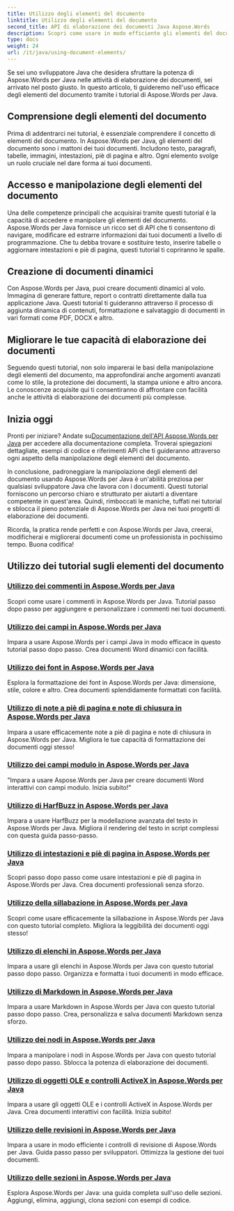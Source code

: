 ```yaml
---
title: Utilizzo degli elementi del documento
linktitle: Utilizzo degli elementi del documento
second_title: API di elaborazione dei documenti Java Aspose.Words
description: Scopri come usare in modo efficiente gli elementi del documento in Aspose.Words per Java con i nostri tutorial completi. Migliora le tue competenze di elaborazione dei documenti Java oggi stesso!
type: docs
weight: 24
url: /it/java/using-document-elements/
---
```


Se sei uno sviluppatore Java che desidera sfruttare la potenza di Aspose.Words per Java nelle attività di elaborazione dei documenti, sei arrivato nel posto giusto. In questo articolo, ti guideremo nell'uso efficace degli elementi del documento tramite i tutorial di Aspose.Words per Java.

## Comprensione degli elementi del documento

Prima di addentrarci nei tutorial, è essenziale comprendere il concetto di elementi del documento. In Aspose.Words per Java, gli elementi del documento sono i mattoni dei tuoi documenti. Includono testo, paragrafi, tabelle, immagini, intestazioni, piè di pagina e altro. Ogni elemento svolge un ruolo cruciale nel dare forma ai tuoi documenti.

## Accesso e manipolazione degli elementi del documento

Una delle competenze principali che acquisirai tramite questi tutorial è la capacità di accedere e manipolare gli elementi del documento. Aspose.Words per Java fornisce un ricco set di API che ti consentono di navigare, modificare ed estrarre informazioni dai tuoi documenti a livello di programmazione. Che tu debba trovare e sostituire testo, inserire tabelle o aggiornare intestazioni e piè di pagina, questi tutorial ti copriranno le spalle.

## Creazione di documenti dinamici

Con Aspose.Words per Java, puoi creare documenti dinamici al volo. Immagina di generare fatture, report o contratti direttamente dalla tua applicazione Java. Questi tutorial ti guideranno attraverso il processo di aggiunta dinamica di contenuti, formattazione e salvataggio di documenti in vari formati come PDF, DOCX e altro.

## Migliorare le tue capacità di elaborazione dei documenti

Seguendo questi tutorial, non solo imparerai le basi della manipolazione degli elementi del documento, ma approfondirai anche argomenti avanzati come lo stile, la protezione dei documenti, la stampa unione e altro ancora. Le conoscenze acquisite qui ti consentiranno di affrontare con facilità anche le attività di elaborazione dei documenti più complesse.

## Inizia oggi

 Pronti per iniziare? Andate su[Documentazione dell'API Aspose.Words per Java](https://reference.aspose.com/words/java/) per accedere alla documentazione completa. Troverai spiegazioni dettagliate, esempi di codice e riferimenti API che ti guideranno attraverso ogni aspetto della manipolazione degli elementi del documento.

In conclusione, padroneggiare la manipolazione degli elementi del documento usando Aspose.Words per Java è un'abilità preziosa per qualsiasi sviluppatore Java che lavora con i documenti. Questi tutorial forniscono un percorso chiaro e strutturato per aiutarti a diventare competente in quest'area. Quindi, rimboccati le maniche, tuffati nei tutorial e sblocca il pieno potenziale di Aspose.Words per Java nei tuoi progetti di elaborazione dei documenti.

Ricorda, la pratica rende perfetti e con Aspose.Words per Java, creerai, modificherai e migliorerai documenti come un professionista in pochissimo tempo. Buona codifica!

## Utilizzo dei tutorial sugli elementi del documento
### [Utilizzo dei commenti in Aspose.Words per Java](./using-comments/)
Scopri come usare i commenti in Aspose.Words per Java. Tutorial passo dopo passo per aggiungere e personalizzare i commenti nei tuoi documenti.
### [Utilizzo dei campi in Aspose.Words per Java](./using-fields/)
Impara a usare Aspose.Words per i campi Java in modo efficace in questo tutorial passo dopo passo. Crea documenti Word dinamici con facilità.
### [Utilizzo dei font in Aspose.Words per Java](./using-fonts/)
Esplora la formattazione dei font in Aspose.Words per Java: dimensione, stile, colore e altro. Crea documenti splendidamente formattati con facilità.
### [Utilizzo di note a piè di pagina e note di chiusura in Aspose.Words per Java](./using-footnotes-and-endnotes/)
Impara a usare efficacemente note a piè di pagina e note di chiusura in Aspose.Words per Java. Migliora le tue capacità di formattazione dei documenti oggi stesso!
### [Utilizzo dei campi modulo in Aspose.Words per Java](./using-form-fields/)
"Impara a usare Aspose.Words per Java per creare documenti Word interattivi con campi modulo. Inizia subito!"
### [Utilizzo di HarfBuzz in Aspose.Words per Java](./using-harfbuzz/)
Impara a usare HarfBuzz per la modellazione avanzata del testo in Aspose.Words per Java. Migliora il rendering del testo in script complessi con questa guida passo-passo.
### [Utilizzo di intestazioni e piè di pagina in Aspose.Words per Java](./using-headers-and-footers/)
Scopri passo dopo passo come usare intestazioni e piè di pagina in Aspose.Words per Java. Crea documenti professionali senza sforzo.
### [Utilizzo della sillabazione in Aspose.Words per Java](./using-hyphenation/)
Scopri come usare efficacemente la sillabazione in Aspose.Words per Java con questo tutorial completo. Migliora la leggibilità dei documenti oggi stesso!
### [Utilizzo di elenchi in Aspose.Words per Java](./using-lists/)
Impara a usare gli elenchi in Aspose.Words per Java con questo tutorial passo dopo passo. Organizza e formatta i tuoi documenti in modo efficace.
### [Utilizzo di Markdown in Aspose.Words per Java](./using-markdown/)
Impara a usare Markdown in Aspose.Words per Java con questo tutorial passo dopo passo. Crea, personalizza e salva documenti Markdown senza sforzo.
### [Utilizzo dei nodi in Aspose.Words per Java](./using-nodes/)
Impara a manipolare i nodi in Aspose.Words per Java con questo tutorial passo dopo passo. Sblocca la potenza di elaborazione dei documenti.
### [Utilizzo di oggetti OLE e controlli ActiveX in Aspose.Words per Java](./using-ole-objects-and-activex/)
Impara a usare gli oggetti OLE e i controlli ActiveX in Aspose.Words per Java. Crea documenti interattivi con facilità. Inizia subito!
### [Utilizzo delle revisioni in Aspose.Words per Java](./using-revisions/)
Impara a usare in modo efficiente i controlli di revisione di Aspose.Words per Java. Guida passo passo per sviluppatori. Ottimizza la gestione dei tuoi documenti.
### [Utilizzo delle sezioni in Aspose.Words per Java](./using-sections/)
Esplora Aspose.Words per Java: una guida completa sull'uso delle sezioni. Aggiungi, elimina, aggiungi, clona sezioni con esempi di codice.
